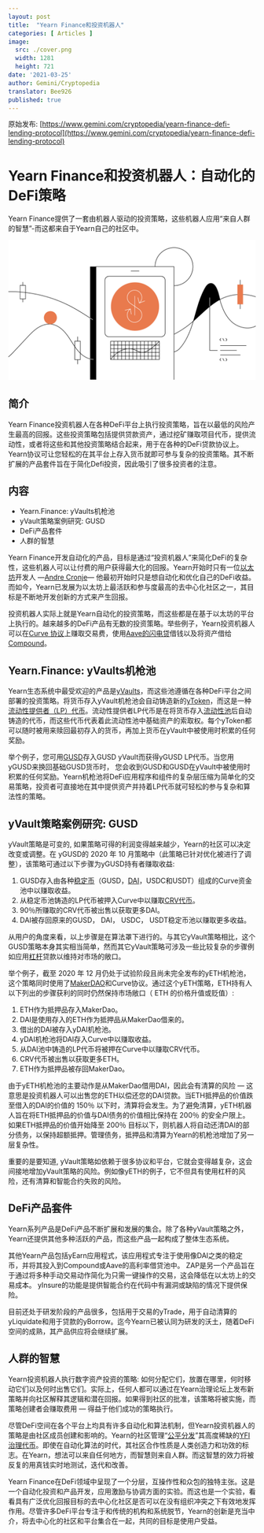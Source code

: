 ```yaml
---
layout: post
title:  "Yearn Finance和投资机器人"
categories: [ Articles ]
image:
  src: ./cover.png
  width: 1281
  height: 721
date: '2021-03-25'
author: Gemini/Cryptopedia
translator: Bee926
published: true
---
```


原始发布: [https://www.gemini.com/cryptopedia/yearn-finance-defi-lending-protocol](https://www.gemini.com/cryptopedia/yearn-finance-defi-lending-protocol)

# Yearn Finance和投资机器人：自动化的DeFi策略

Yearn Finance提供了一套由机器人驱动的投资策略，这些机器人应用“来自人群的智慧”-而这都来自于Yearn自己的社区中。

![](image1.png?w=1281&h=721)

## 简介

Yearn Finance投资机器人在各种DeFi平台上执行投资策略，旨在以最低的风险产生最高的回报。这些投资策略包括提供贷款资产，通过挖矿赚取项目代币，提供流动性，或者将这些和其他投资策略结合起来，用于在各种的DeFi贷款协议上。Yearn协议可让您轻松的在其平台上存入货币就即可参与复杂的投资策略。其不断扩展的产品套件旨在于简化Defi投资，因此吸引了很多投资者的注意。

## 内容

- Yearn.Finance: yVaults机枪池 
- yVault策略案例研究: GUSD
- DeFi产品套件
- 人群的智慧

Yearn Finance开发自动化的产品，目标是通过“投资机器人”来简化DeFi的复杂性，这些机器人可以让付费的用户获得最大化的回报。Yearn开始时只有一位[以太坊](https://www.gemini.com/cryptopedia/ethereum-smart-contracts-tokens-use-cases)开发人 —[Andre Cronje](https://www.gemini.com/cryptopedia/glossary#andre-cronje)— 他最初开始时只是想自动化和优化自己的DeFi收益。而如今，Yearn已发展为以太坊上最活跃和参与度最高的去中心化社区之一，其目标是不断地开发创新的方式来产生回报。

投资机器人实际上就是Yearn自动化的投资策略，而这些都是在基于以太坊的平台上执行的。越来越多的DeFi产品有无数的投资策略。举些例子，Yearn投资机器人可以在[Curve 协议](https://www.gemini.com/cryptopedia/curve-crypto-automated-market-maker)上赚取交易费，使用[Aave的闪电贷](https://www.gemini.com/cryptopedia/aave-flashloans)借钱以及将资产借给[Compound](https://www.gemini.com/cryptopedia/compound-finance-defi-crypto)。

## Yearn.Finance: yVaults机枪池

Yearn生态系统中最受欢迎的产品是[yVaults](https://www.gemini.com/cryptopedia/glossary#y-vaults)，而这些池遵循在各种DeFi平台之间部署的投资策略。将货币存入yVault机枪池会自动铸造新的[yToken](https://www.gemini.com/cryptopedia/glossary#y-tokens)，而这是一种[流动性提供者（LP）代币](https://www.gemini.com/cryptopedia/liquidity-provider-amm-tokens)。流动性提供者LP代币是在将货币存入[流动性池](https://www.gemini.com/cryptopedia/glossary#liquidity-pool)后自动铸造的代币，而这些代币代表着此流动性池中基础资产的索取权。每个yToken都可以随时被用来赎回最初存入的货币，再加上货币在yVault中被使用时积累的任何奖励。

举个例子，您可用[GUSD](https://www.gemini.com/cryptopedia/gusd-gemini-dollar-stablecoin-features)存入GUSD yVault而获得yGUSD LP代币。当您用yGUSD来换回基础GUSD货币时， 您会收到GUSD和GUSD在yVault中被使用时积累的任何奖励。Yearn机枪池将DeFi应用程序和组件的复杂层压缩为简单化的交易策略，投资者可直接地在其中提供资产并持着LP代币就可轻松的参与复杂和算法性的策略。

## yVault策略案例研究: GUSD

yVault策略是可变的, 如果策略可得的利润变得越来越少，Yearn的社区可以决定改变或调整。在 yGUSD的 2020 年 10 月策略中（此策略已针对优化被进行了调整），该策略可通过以下步骤为yGUSD持有者赚取收益:

1. GUSD存入由各种[稳定币](https://www.gemini.com/cryptopedia/what-are-stablecoins-how-do-they-work)（GUSD，[DAI](https://www.gemini.com/cryptopedia/dai-stablecoin-what-is-dai-token)，USDC和USDT）组成的Curve资金池中以赚取收益。
2. 从稳定币池铸造的LP代币被押入Curve中以赚取[CRV代币](https://www.gemini.com/cryptopedia/glossary#crv-token)。
3. 90％所赚取的CRV代币被出售以获取更多DAI。
4. DAI被存回原来的GUSD， DAI， USDC， USDT稳定币池以赚取更多收益。

从用户的角度来看，以上步骤是在算法罩下进行的。与其它yVault策略相比，这个GUSD策略本身其实相当简单，然而其它yVault策略可涉及一些比较复杂的步骤例如应用[杠杆](https://www.gemini.com/cryptopedia/glossary#leverage)贷款以维持对市场的敞口。

举个例子，截至 2020 年 12 月仍处于试验阶段且尚未完全发布的yETH机枪池，这个策略同时使用了[MakerDAO](https://www.gemini.com/cryptopedia/makerdao-defi-mkr-dai-coins)和Curve协议。通过这个yETH策略，ETH持有人以下列出的步骤获利的同时仍然保持市场敞口（ ETH 的价格升值或贬值）:

1. ETH作为抵押品存入MakerDao。
2. DAI是使用存入的ETH作为抵押品从MakerDao借来的。
3. 借出的DAI被存入yDAI机枪池。
4. yDAI机枪池将DAI存入Curve中以赚取收益。
5. 从DAI池中铸造的LP代币将被押在Curve中以赚取CRV代币。
6. CRV代币被出售以获取更多ETH。
7. ETH作为抵押品被存回MakerDao。

由于yETH机枪池的主要动作是从MakerDao借用DAI，因此会有清算的风险 — 这意思是投资机器人可以出售您的ETH以偿还您的DAI贷款。当ETH抵押品的价值跌至借入的DAI的价值的 150％ 以下时，清算将会发生。为了避免清算，yETH机器人旨在将ETH抵押品的价值与DAI债务的价值相比保持在 200％ 的安全户限上。如果ETH抵押品的价值开始降至 200％ 目标以下，则机器人将自动还清DAI的部分债务，以保持超额抵押。管理债务，抵押品和清算为Yearn的机枪池增加了另一层复杂性。

重要的是要知道, yVault策略如依赖于很多协议和平台，它就会变得越复杂，这会间接地增加yVault策略的风险。例如像yETH的例子，它不但具有使用杠杆的风险，还有清算和智能合约失败的风险。

## DeFi产品套件

Yearn系列产品是DeFi产品不断扩展和发展的集合。除了各种yVault策略之外，Yearn还提供其他多种活跃的产品，而这些产品一起构成了整体生态系统。

其他Yearn产品包括yEarn应用程式，该应用程式专注于使用像DAI之类的稳定币，并将其投入到Compound或Aave的高利率借贷池中。 ZAP是另一个产品旨在于通过将多种手动交易动作简化为只需一键操作的交易，这会降低在以太坊上的交易成本。 yInsure的功能是提供智能合约在代码中有漏洞或缺陷的情况下提供保险。

目前还处于研发阶段的产品很多，包括用于交易的yTrade，用于自动清算的yLiquidate和用于贷款的yBorrow。迄今Yearn已被认同为研发的沃土，随着DeFi空间的成熟，其产品供应将会继续扩展。

## 人群的智慧

Yearn投资机器人执行数字资产投资的策略: 如何分配它们，放置在哪里，何时移动它们以及何时出售它们。实际上，任何人都可以通过在Yearn治理论坛上发布新策略并向社区解释其逻辑和潜在回报。如果得到社区的批准，该策略将被实施，而策略创建者会赚取费用 — 得益于他们成功的策略执行。

尽管DeFi空间在各个平台上均具有许多自动化和算法机制，但Yearn投资机器人的策略是由社区成员创建和影响的。Yearn的社区管理“[公平分发](https://www.gemini.com/cryptopedia/what-is-yearn-finance-yfi-coin-yearnfinance)”其高度稀缺的[YFI治理代币](https://www.gemini.com/cryptopedia/glossary#yfi-token)。即使在自动化算法的时代，其社区合作性质是人类创造力和功效的标志。在Yearn，想法可以来自任何地方，而智慧则来自人群。而这智慧的效力将被反复的用真钱实时地测试，迭代和改善。

Yearn Finance在DeFi领域中呈现了一个分层，互操作性和众包的独特主张。这是一个自动化投资和产品开发，应用激励与协调方面的实验。而这也是一个实验，看看具有广泛优化回报目标的去中心化社区是否可以在没有组织冲突之下有效地发挥作用。尽管许多DeFi平台专注于和传统的机构和系统脱节，Yearn的创新是充当中介，将去中心化的社区和平台集合在一起，共同的目标是使用户受益。
